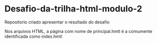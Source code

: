 # Desafio-da-trilha-html-modulo-2
Repositorio criado apresentar o resultado do desafio

Nos arquivos HTML, a página com nome de principal.hmtl é a comumente identificada como index.hmtl